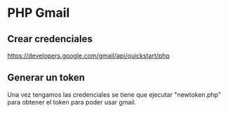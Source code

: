 # PHP Gmail

## Crear credenciales

https://developers.google.com/gmail/api/quickstart/php

## Generar un token

Una vez tengamos las credenciales se tiene que ejecutar "newtoken.php" para obtener el token para poder usar gmail.

